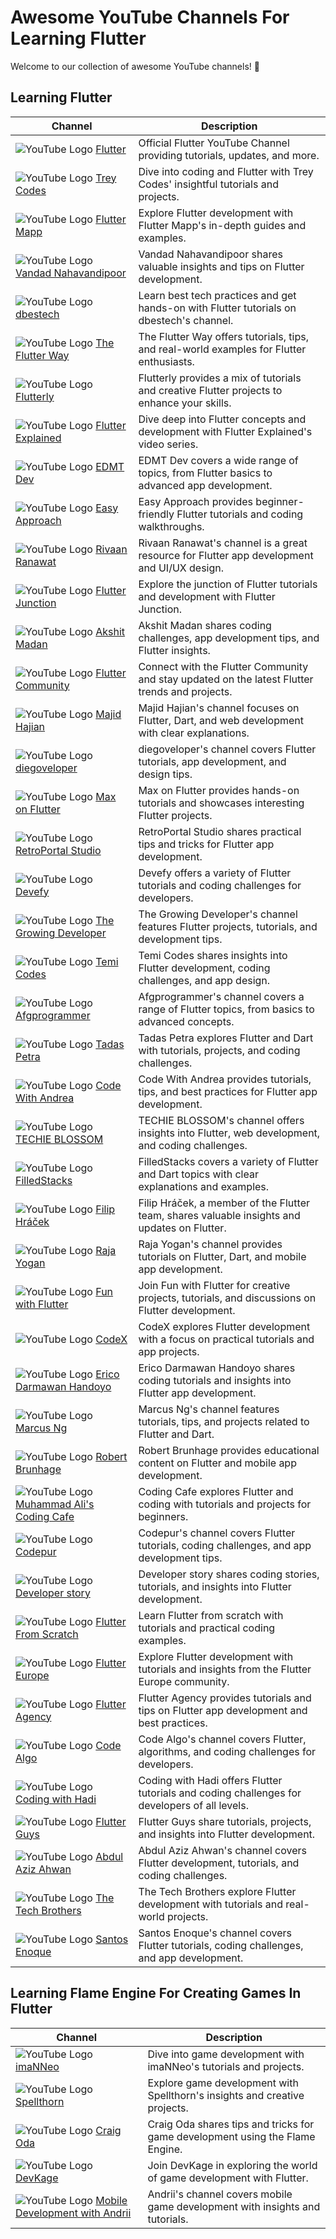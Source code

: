 # Awesome YouTube Channels For Learning Flutter

Welcome to our collection of awesome YouTube channels! 🌟

## Learning Flutter

| Channel                                          | Description                                              |
| ------------------------------------------------ | -------------------------------------------------------- |
| ![YouTube Logo](https://cdn.nody.ir/files/2023/02/24/nody-transparent-youtube-1677244812.jpeg) [Flutter](https://www.youtube.com/@flutterdev) | Official Flutter YouTube Channel providing tutorials, updates, and more. |
| ![YouTube Logo](https://i.imgur.com/OAdPGpJ.png) [Trey Codes](https://www.youtube.com/@TreyHope) | Dive into coding and Flutter with Trey Codes' insightful tutorials and projects. |
| ![YouTube Logo](https://i.imgur.com/OAdPGpJ.png) [Flutter Mapp](https://www.youtube.com/@FlutterMapp) | Explore Flutter development with Flutter Mapp's in-depth guides and examples. |
| ![YouTube Logo](https://i.imgur.com/OAdPGpJ.png) [Vandad Nahavandipoor](https://www.youtube.com/@VandadNP) | Vandad Nahavandipoor shares valuable insights and tips on Flutter development. |
| ![YouTube Logo](https://i.imgur.com/OAdPGpJ.png) [dbestech](https://www.youtube.com/@dbestech) | Learn best tech practices and get hands-on with Flutter tutorials on dbestech's channel. |
| ![YouTube Logo](https://i.imgur.com/OAdPGpJ.png) [The Flutter Way](https://www.youtube.com/@TheFlutterWay) | The Flutter Way offers tutorials, tips, and real-world examples for Flutter enthusiasts. |
| ![YouTube Logo](https://i.imgur.com/OAdPGpJ.png) [Flutterly](https://www.youtube.com/@Flutterly) | Flutterly provides a mix of tutorials and creative Flutter projects to enhance your skills. |
| ![YouTube Logo](https://i.imgur.com/OAdPGpJ.png) [Flutter Explained](https://www.youtube.com/@FlutterExplained/videos) | Dive deep into Flutter concepts and development with Flutter Explained's video series. |
| ![YouTube Logo](https://i.imgur.com/OAdPGpJ.png) [EDMT Dev](https://www.youtube.com/@eddydn71/featured) | EDMT Dev covers a wide range of topics, from Flutter basics to advanced app development. |
| ![YouTube Logo](https://i.imgur.com/OAdPGpJ.png) [Easy Approach](https://www.youtube.com/@EasyApproach) | Easy Approach provides beginner-friendly Flutter tutorials and coding walkthroughs. |
| ![YouTube Logo](https://i.imgur.com/OAdPGpJ.png) [Rivaan Ranawat](https://www.youtube.com/@RivaanRanawat) | Rivaan Ranawat's channel is a great resource for Flutter app development and UI/UX design. |
| ![YouTube Logo](https://i.imgur.com/OAdPGpJ.png) [Flutter Junction](https://www.youtube.com/@flutterjunction) | Explore the junction of Flutter tutorials and development with Flutter Junction. |
| ![YouTube Logo](https://i.imgur.com/OAdPGpJ.png) [Akshit Madan](https://www.youtube.com/@AkshitMadan) | Akshit Madan shares coding challenges, app development tips, and Flutter insights. |
| ![YouTube Logo](https://i.imgur.com/OAdPGpJ.png) [Flutter Community](https://www.youtube.com/@FlutterCommunity) | Connect with the Flutter Community and stay updated on the latest Flutter trends and projects. |
| ![YouTube Logo](https://i.imgur.com/OAdPGpJ.png) [Majid Hajian](https://www.youtube.com/@mhadaily) | Majid Hajian's channel focuses on Flutter, Dart, and web development with clear explanations. |
| ![YouTube Logo](https://i.imgur.com/OAdPGpJ.png) [diegoveloper](https://www.youtube.com/@diegoveloper) | diegoveloper's channel covers Flutter tutorials, app development, and design tips. |
| ![YouTube Logo](https://i.imgur.com/OAdPGpJ.png) [Max on Flutter](https://www.youtube.com/@MaxonFlutter) | Max on Flutter provides hands-on tutorials and showcases interesting Flutter projects. |
| ![YouTube Logo](https://i.imgur.com/OAdPGpJ.png) [RetroPortal Studio](https://www.youtube.com/@RetroPortalStudio/featured) | RetroPortal Studio shares practical tips and tricks for Flutter app development. |
| ![YouTube Logo](https://i.imgur.com/OAdPGpJ.png) [Devefy](https://www.youtube.com/@Devefy) | Devefy offers a variety of Flutter tutorials and coding challenges for developers. |
| ![YouTube Logo](https://i.imgur.com/OAdPGpJ.png) [The Growing Developer](https://www.youtube.com/@TheGrowingDeveloper/videos) | The Growing Developer's channel features Flutter projects, tutorials, and development tips. |
| ![YouTube Logo](https://i.imgur.com/OAdPGpJ.png) [Temi Codes](https://www.youtube.com/@TemiCodes) | Temi Codes shares insights into Flutter development, coding challenges, and app design. |
| ![YouTube Logo](https://i.imgur.com/OAdPGpJ.png) [Afgprogrammer](https://www.youtube.com/@Afgprogrammer) | Afgprogrammer's channel covers a range of Flutter topics, from basics to advanced concepts. |
| ![YouTube Logo](https://i.imgur.com/OAdPGpJ.png) [Tadas Petra](https://www.youtube.com/@tadaspetra/featured) | Tadas Petra explores Flutter and Dart with tutorials, projects, and coding challenges. |
| ![YouTube Logo](https://i.imgur.com/OAdPGpJ.png) [Code With Andrea](https://www.youtube.com/@CodeWithAndrea) | Code With Andrea provides tutorials, tips, and best practices for Flutter app development. |
| ![YouTube Logo](https://i.imgur.com/OAdPGpJ.png) [TECHIE BLOSSOM](https://www.youtube.com/@techieblossom) | TECHIE BLOSSOM's channel offers insights into Flutter, web development, and coding challenges. |
| ![YouTube Logo](https://i.imgur.com/OAdPGpJ.png) [FilledStacks](https://www.youtube.com/@FilledStacks) | FilledStacks covers a variety of Flutter and Dart topics with clear explanations and examples. |
| ![YouTube Logo](https://i.imgur.com/OAdPGpJ.png) [Filip Hráček](https://www.youtube.com/@filiphracek) | Filip Hráček, a member of the Flutter team, shares valuable insights and updates on Flutter. |
| ![YouTube Logo](https://i.imgur.com/OAdPGpJ.png) [Raja Yogan](https://www.youtube.com/@rajayogan8884) | Raja Yogan's channel provides tutorials on Flutter, Dart, and mobile app development. |
| ![YouTube Logo](https://i.imgur.com/OAdPGpJ.png) [Fun with Flutter](https://www.youtube.com/@FunwithFlutter) | Join Fun with Flutter for creative projects, tutorials, and discussions on Flutter development. |
| ![YouTube Logo](https://i.imgur.com/OAdPGpJ.png) [CodeX](https://www.youtube.com/@CodeXdev) | CodeX explores Flutter development with a focus on practical tutorials and app projects. |
| ![YouTube Logo](https://i.imgur.com/OAdPGpJ.png) [Erico Darmawan Handoyo](https://www.youtube.com/@ericodarmawan) | Erico Darmawan Handoyo shares coding tutorials and insights into Flutter app development. |
| ![YouTube Logo](https://i.imgur.com/OAdPGpJ.png) [Marcus Ng](https://www.youtube.com/@MarcusNg) | Marcus Ng's channel features tutorials, tips, and projects related to Flutter and Dart. |
| ![YouTube Logo](https://i.imgur.com/OAdPGpJ.png) [Robert Brunhage](https://www.youtube.com/@RobertBrunhage) | Robert Brunhage provides educational content on Flutter and mobile app development. |
| ![YouTube Logo](https://i.imgur.com/OAdPGpJ.png) [Muhammad Ali's Coding Cafe](https://www.youtube.com/@CodingCafe) | Coding Cafe explores Flutter and coding with tutorials and projects for beginners. |
| ![YouTube Logo](https://i.imgur.com/OAdPGpJ.png) [Codepur](https://www.youtube.com/@HelloCodepur) | Codepur's channel covers Flutter tutorials, coding challenges, and app development tips. |
| ![YouTube Logo](https://i.imgur.com/OAdPGpJ.png) [Developer story](https://www.youtube.com/@developerstory5356) | Developer story shares coding stories, tutorials, and insights into Flutter development. |
| ![YouTube Logo](https://i.imgur.com/OAdPGpJ.png) [Flutter From Scratch](https://www.youtube.com/@flutterfromscratch9913) | Learn Flutter from scratch with tutorials and practical coding examples. |
| ![YouTube Logo](https://i.imgur.com/OAdPGpJ.png) [Flutter Europe](https://www.youtube.com/@fluttereurope) | Explore Flutter development with tutorials and insights from the Flutter Europe community. |
| ![YouTube Logo](https://i.imgur.com/OAdPGpJ.png) [Flutter Agency](https://www.youtube.com/@flutteragency) | Flutter Agency provides tutorials and tips on Flutter app development and best practices. |
| ![YouTube Logo](https://i.imgur.com/OAdPGpJ.png) [Code Algo](https://www.youtube.com/@CodeAlgo) | Code Algo's channel covers Flutter, algorithms, and coding challenges for developers. |
| ![YouTube Logo](https://i.imgur.com/OAdPGpJ.png) [Coding with Hadi](https://www.youtube.com/@codingwithhadi) | Coding with Hadi offers Flutter tutorials and coding challenges for developers of all levels. |
| ![YouTube Logo](https://i.imgur.com/OAdPGpJ.png) [Flutter Guys](https://www.youtube.com/@flutterguys) | Flutter Guys share tutorials, projects, and insights into Flutter development. |
| ![YouTube Logo](https://i.imgur.com/OAdPGpJ.png) [Abdul Aziz Ahwan](https://www.youtube.com/@abdulazizahwan) | Abdul Aziz Ahwan's channel covers Flutter development, tutorials, and coding challenges. |
| ![YouTube Logo](https://i.imgur.com/OAdPGpJ.png) [The Tech Brothers](https://www.youtube.com/@thetechbrotherss) | The Tech Brothers explore Flutter development with tutorials and real-world projects. |
| ![YouTube Logo](https://i.imgur.com/OAdPGpJ.png) [Santos Enoque](https://www.youtube.com/@SantosEnoque) | Santos Enoque's channel covers Flutter tutorials, coding challenges, and app development. |

## Learning Flame Engine For Creating Games In Flutter

| Channel                                       | Description                                       |
| --------------------------------------------- | ------------------------------------------------- |
| ![YouTube Logo](https://i.imgur.com/OAdPGpJ.png) [imaNNeo](https://www.youtube.com/@imaNNeO) | Dive into game development with imaNNeo's tutorials and projects. |
| ![YouTube Logo](https://i.imgur.com/OAdPGpJ.png) [Spellthorn](https://www.youtube.com/@Spellthorn) | Explore game development with Spellthorn's insights and creative projects. |
| ![YouTube Logo](https://i.imgur.com/OAdPGpJ.png) [Craig Oda](https://www.youtube.com/@CraigOda) | Craig Oda shares tips and tricks for game development using the Flame Engine. |
| ![YouTube Logo](https://i.imgur.com/OAdPGpJ.png) [DevKage](https://www.youtube.com/@DevKage) | Join DevKage in exploring the world of game development with Flutter. |
| ![YouTube Logo](https://i.imgur.com/OAdPGpJ.png) [Mobile Development with Andrii](https://www.youtube.com/@mobiledevelopmentwithandrii) | Andrii's channel covers mobile game development with insights and tutorials. |
